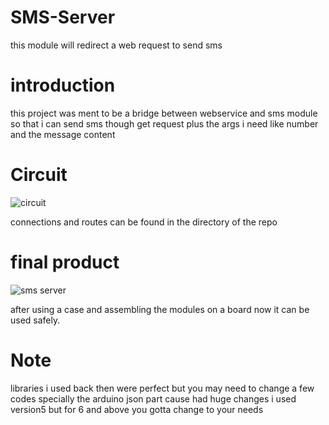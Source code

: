 # SMS-Server
this module will redirect a web request to send sms

# introduction
this project was ment to be a bridge between webservice and sms module so that i can send sms though get request plus the args i need like number and the message content

# Circuit
![circuit](https://user-images.githubusercontent.com/29748439/123757897-a7cf1e80-d8d3-11eb-96f7-32e2279605e9.png)


connections and routes can be found in the directory of the repo

# final product
![sms server](https://user-images.githubusercontent.com/29748439/123757915-ad2c6900-d8d3-11eb-8de6-562f07c9d470.jpeg)


after using a case and assembling the modules on a board now it can be used safely.

# Note
libraries i used back then were perfect but you may need to change a few codes specially the arduino json part cause had huge changes i used version5 but for 6 and above you gotta change to your needs
